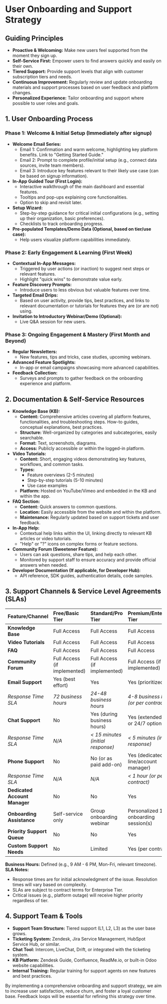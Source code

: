 # User Onboarding and Support Strategy

## Guiding Principles
- **Proactive & Welcoming:** Make new users feel supported from the moment they sign up.
- **Self-Service First:** Empower users to find answers quickly and easily on their own.
- **Tiered Support:** Provide support levels that align with customer subscription tiers and needs.
- **Continuous Improvement:** Regularly review and update onboarding materials and support processes based on user feedback and platform changes.
- **Personalized Experience:** Tailor onboarding and support where possible to user roles and goals.

## 1. User Onboarding Process

### Phase 1: Welcome & Initial Setup (Immediately after signup)
- **Welcome Email Series:**
    - Email 1: Confirmation and warm welcome, highlighting key platform benefits. Link to "Getting Started Guide."
    - Email 2: Prompt to complete profile/initial setup (e.g., connect data sources, invite team members).
    - Email 3: Introduce key features relevant to their likely use case (can be based on signup information).
- **In-App Guided Tour (First Login):**
    - Interactive walkthrough of the main dashboard and essential features.
    - Tooltips and pop-ups explaining core functionalities.
    - Option to skip and revisit later.
- **Setup Wizard:**
    - Step-by-step guidance for critical initial configurations (e.g., setting up their organization, basic preferences).
    - Checklists to track onboarding progress.
- **Pre-populated Templates/Demo Data (Optional, based on tier/use case):**
    - Help users visualize platform capabilities immediately.

### Phase 2: Early Engagement & Learning (First Week)
- **Contextual In-App Messages:**
    - Triggered by user actions (or inaction) to suggest next steps or relevant features.
    - Highlight "quick wins" to demonstrate value early.
- **Feature Discovery Prompts:**
    - Introduce users to less obvious but valuable features over time.
- **Targeted Email Drips:**
    - Based on user activity, provide tips, best practices, and links to relevant documentation or tutorials for features they are (or are not) using.
- **Invitation to Introductory Webinar/Demo (Optional):**
    - Live Q&A session for new users.

### Phase 3: Ongoing Engagement & Mastery (First Month and Beyond)
- **Regular Newsletters:**
    - New features, tips and tricks, case studies, upcoming webinars.
- **Advanced Feature Spotlights:**
    - In-app or email campaigns showcasing more advanced capabilities.
- **Feedback Collection:**
    - Surveys and prompts to gather feedback on the onboarding experience and platform.

## 2. Documentation & Self-Service Resources

- **Knowledge Base (KB):**
    - **Content:** Comprehensive articles covering all platform features, functionalities, and troubleshooting steps. How-to guides, conceptual explanations, best practices.
    - **Structure:** Well-organized by categories and subcategories, easily searchable.
    - **Format:** Text, screenshots, diagrams.
    - **Access:** Publicly accessible or within the logged-in platform.
- **Video Tutorials:**
    - **Content:** Short, engaging videos demonstrating key features, workflows, and common tasks.
    - **Types:**
        - Feature overviews (2-5 minutes)
        - Step-by-step tutorials (5-10 minutes)
        - Use case examples
    - **Platform:** Hosted on YouTube/Vimeo and embedded in the KB and within the app.
- **FAQ Section:**
    - **Content:** Quick answers to common questions.
    - **Location:** Easily accessible from the website and within the platform.
    - **Maintenance:** Regularly updated based on support tickets and user feedback.
- **In-App Help:**
    - Contextual help links within the UI, linking directly to relevant KB articles or video tutorials.
    - "Help" or "?" icons on complex forms or feature sections.
- **Community Forum (Sweetener Feature):**
    - Users can ask questions, share tips, and help each other.
    - Monitored by support staff to ensure accuracy and provide official answers when needed.
- **Developer Documentation (If applicable, for Developer Hub):**
    - API reference, SDK guides, authentication details, code samples.

## 3. Support Channels & Service Level Agreements (SLAs)

| Feature/Channel        | Free/Basic Tier                  | Standard/Pro Tier                | Premium/Enterprise Tier             |
| :--------------------- | :------------------------------- | :------------------------------- | :---------------------------------- |
| **Knowledge Base**     | Full Access                      | Full Access                      | Full Access                         |
| **Video Tutorials**    | Full Access                      | Full Access                      | Full Access                         |
| **FAQ**                | Full Access                      | Full Access                      | Full Access                         |
| **Community Forum**    | Full Access (if implemented)     | Full Access (if implemented)     | Full Access (if implemented)        |
| **Email Support**      | Yes (best effort)                | Yes                              | Yes (prioritized)                   |
| _Response Time SLA_  | _72 business hours_            | _24-48 business hours_           | _4-8 business hours (or per contract)_ |
| **Chat Support**       | No                               | Yes (during business hours)      | Yes (extended hours or 24/7 option) |
| _Response Time SLA_  | _N/A_                            | _< 15 minutes (initial response)_ | _< 5 minutes (initial response)_     |
| **Phone Support**      | No                               | No (or as paid add-on)           | Yes (dedicated line/account manager)|
| _Response Time SLA_  | _N/A_                            | _N/A_                            | _< 1 hour (or per contract)_        |
| **Dedicated Account Manager** | No                       | No                               | Yes                                 |
| **Onboarding Assistance**| Self-service only                | Group onboarding webinar         | Personalized 1:1 onboarding session(s)|
| **Priority Support Queue**| No                            | No                               | Yes                                 |
| **Custom Support Needs**| No                            | Limited                          | Yes (per contract)                  |

**Business Hours:** Defined (e.g., 9 AM - 6 PM, Mon-Fri, relevant timezone).
**SLA Notes:**
- Response times are for initial acknowledgment of the issue. Resolution times will vary based on complexity.
- SLAs are subject to contract terms for Enterprise Tier.
- Critical issues (e.g., platform outage) will receive higher priority regardless of tier.

## 4. Support Team & Tools
- **Support Team Structure:** Tiered support (L1, L2, L3) as the user base grows.
- **Ticketing System:** Zendesk, Jira Service Management, HubSpot Service Hub, or similar.
- **Chat Tool:** Intercom, LiveChat, Drift, or integrated with the ticketing system.
- **KB Platform:** Zendesk Guide, Confluence, ReadMe.io, or built-in Odoo website capabilities.
- **Internal Training:** Regular training for support agents on new features and best practices.

By implementing a comprehensive onboarding and support strategy, we aim to increase user satisfaction, reduce churn, and foster a loyal customer base. Feedback loops will be essential for refining this strategy over time.
